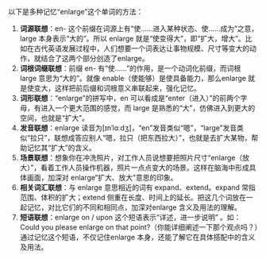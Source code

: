 以下是多种记忆“enlarge”这个单词的方法：
1. **词源联想**：en- 这个前缀在词源上有“使……进入某种状态、使……成为”之意，large 本身表示“大的”。所以 enlarge 就是“使变得大”，即“扩大，增大”。比如在古代英语发展过程中，人们想要一个词表达让事物规模、尺寸等变大的动作，就结合了这两个部分创造了enlarge。 
2. **词根词缀联想**：前缀 en- 有“使……”的作用，是一个动词化前缀，而词根 large 意思为“大的”。就像 enable（使能够）是使具备能力，那么enlarge 就是使变大，这样把前后缀和词根意义串联起来，强化记忆。 
3. **词形联想**：“enlarge”的拼写中，en 可以看成是“enter（进入）”的前两个字母，有进入一个更大范围的感觉，而 large 是熟悉的“大”，仿佛进入到更大的空间，也就是“扩大”。 
4. **发音联想**：enlarge 读音为[ɪnˈlɑːdʒ]，“en”发音类似“嗯”，“large”发音类似“拉只”，联想成答应别人“嗯，拉只（把东西拉大）”，也就是去扩大某物，帮助记忆其“扩大”的含义。 
5. **场景联想**：想象你在冲洗照片，对工作人员说想要把照片尺寸“enlarge（放大）”，看着工作人员操作机器，照片一点点变大的场景。这样在脑海中形成具体画面，加深对 enlarge“扩大、放大”意思的印象。 
6. **相关词汇联想**：与 enlarge 意思相近的词有 expand、extend。expand 常指范围、体积的扩大；extend 侧重在长度、时间上的延长。把这几个词放在一起记忆，对比它们的不同和相同点，加深对enlarge 含义及用法的理解。 
7. **短语联想**：enlarge on / upon 这个短语表示“详述，进一步说明” 。如：Could you please enlarge on that point?（你能详细阐述一下那个观点吗？）通过记忆这个短语，不仅记住enlarge 本身，还能了解它在具体搭配中的含义及用法。 